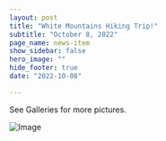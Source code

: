 ```yaml
---
layout: post
title: "White Mountains Hiking Trip!"
subtitle: "October 8, 2022"
page_name: news-item
show_sidebar: false
hero_image: ""
hide_footer: true
date: "2022-10-08"

---
```


See Galleries for more pictures.

![Image](src="https://compbio.hms.harvard.edu/sites/projects.iq.harvard.edu/files/styles/os_files_xxlarge/public/parklab/files/dscf1677.jpg?m=1669063149&itok=LW8DcOjA")

